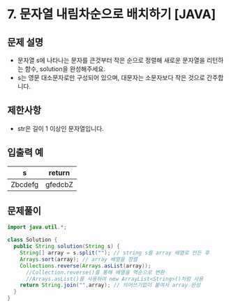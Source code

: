 # 7. 문자열 내림차순으로 배치하기 [JAVA]

## 문제 설명

- 문자열 s에 나타나는 문자를 큰것부터 작은 순으로 정렬해 새로운 문자열을 리턴하는 함수, solution을 완성해주세요.
- s는 영문 대소문자로만 구성되어 있으며, 대문자는 소문자보다 작은 것으로 간주합니다.

## 제한사항
- str은 길이 1 이상인 문자열입니다.

## 입출력 예
s |	return
--- | ---
Zbcdefg |	gfedcbZ

## 문제풀이
```java
import java.util.*;

class Solution {
  public String solution(String s) {    
    String[] array = s.split(""); // string s를 array 배열로 만든 후
    Arrays.sort(array); // array 배열을 정렬
    Collections.reverse(Arrays.asList(array)); 
      //Collection.reverse()를 통해 배열을 역순으로 변환
      //Arrays.asList()를 사용하여 new ArrayList<String>()처럼 사용
    return String.join("",array); // 띄어쓰기없이 붙여서 array 완성    
  }
}
```
